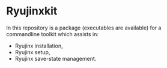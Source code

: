 <!-- ====================================================================== -->

# Ryujinxkit
In this repository is a package (executables are available) for a commandline
toolkit which assists in:

- Ryujinx installation,
- Ryujinx setup,
- Ryujinx save-state management.

<!-- ====================================================================== -->

